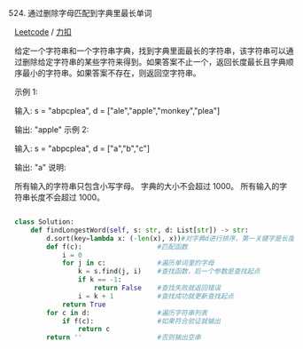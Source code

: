 
524. 通过删除字母匹配到字典里最长单词


[Leetcode](https://leetcode.com/problems/longest-word-in-dictionary-through-deleting/description/) / [力扣](https://leetcode-cn.com/problems/longest-word-in-dictionary-through-deleting/description/)


给定一个字符串和一个字符串字典，找到字典里面最长的字符串，该字符串可以通过删除给定字符串的某些字符来得到。如果答案不止一个，返回长度最长且字典顺序最小的字符串。如果答案不存在，则返回空字符串。

示例 1:

输入:
s = "abpcplea", d = ["ale","apple","monkey","plea"]

输出: 
"apple"
示例 2:

输入:
s = "abpcplea", d = ["a","b","c"]

输出: 
"a"
说明:

所有输入的字符串只包含小写字母。
字典的大小不会超过 1000。
所有输入的字符串长度不会超过 1000。


```py

class Solution:
    def findLongestWord(self, s: str, d: List[str]) -> str:
        d.sort(key=lambda x: (-len(x), x))#对字典d进行排序，第一关键字是长度降序，第二关键字是字符串本身字典序
        def f(c):                   #匹配函数
            i = 0
            for j in c:             #遍历单词里的字母
                k = s.find(j, i)    #查找函数，后一个参数是查找起点
                if k == -1:
                    return False    #查找失败就返回错误
                i = k + 1           #查找成功就更新查找起点
            return True
        for c in d:                 #遍历字符串列表
            if f(c):                #如果符合验证就输出
                return c
        return ''                   #否则输出空串

```